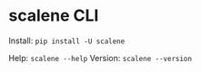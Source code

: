 # scalene CLI

Install: `pip install -U scalene`

Help: `scalene --help`
Version: `scalene --version`
